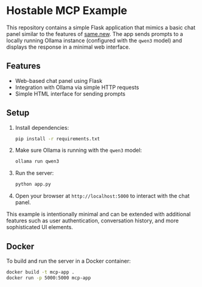 # Hostable MCP Example

This repository contains a simple Flask application that mimics a basic chat panel similar to the features of [same.new](https://same.new/). The app sends prompts to a locally running Ollama instance (configured with the `qwen3` model) and displays the response in a minimal web interface.

## Features
- Web-based chat panel using Flask
- Integration with Ollama via simple HTTP requests
- Simple HTML interface for sending prompts

## Setup
1. Install dependencies:
   ```bash
   pip install -r requirements.txt
   ```
2. Make sure Ollama is running with the `qwen3` model:
   ```bash
   ollama run qwen3
   ```
3. Run the server:
   ```bash
   python app.py
   ```
4. Open your browser at `http://localhost:5000` to interact with the chat panel.

This example is intentionally minimal and can be extended with additional features such as user authentication, conversation history, and more sophisticated UI elements.

## Docker
To build and run the server in a Docker container:
```bash
docker build -t mcp-app .
docker run -p 5000:5000 mcp-app
```

